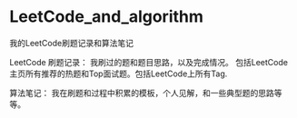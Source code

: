 
# LeetCode_and_algorithm
我的LeetCode刷题记录和算法笔记


LeetCode 刷题记录： 我刷过的题和题目思路，以及完成情况。 包括LeetCode主页所有推荐的热题和Top面试题。包括LeetCode上所有Tag.    

算法笔记： 我在刷题和过程中积累的模板，个人见解，和一些典型题的思路等等。
